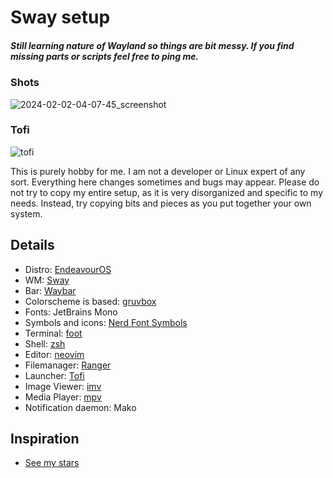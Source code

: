 # Sway setup
##### Still learning nature of Wayland so things are bit messy. If you find missing parts or scripts feel free to ping me.

### Shots
![2024-02-02-04-07-45_screenshot](https://github.com/bitterhalt/Sway-Dotfiles/assets/95308907/b7879065-ead9-4bec-b97e-db2b4a9a994d)


### Tofi
![tofi](https://github.com/bitterhalt/Sway-Dotfiles/assets/95308907/c55b18ba-eb6f-4e77-8d0c-0bb6a0605015)


This is purely hobby for me. I am not a developer or Linux expert of any sort. Everything here changes sometimes and bugs may appear.
Please do not try to copy my entire setup, as it is very disorganized and specific to my needs. Instead, try copying bits and pieces as you put together your own system.

## Details
- Distro: [EndeavourOS](https://endeavouros.com/)
 - WM: [Sway](https://github.com/swaywm/sway)
 - Bar: [Waybar](https://github.com/Alexays/Waybar)
- Colorscheme is based: [gruvbox](https://github.com/morhetz/gruvbox)
- Fonts: JetBrains Mono
- Symbols and icons: [Nerd Font Symbols](https://archlinux.org/packages/extra/any/ttf-nerd-fonts-symbols/)
- Terminal: [foot](https://codeberg.org/dnkl/foot)
 - Shell: [zsh](https://www.zsh.org/)
 - Editor: [neovim](https://neovim.io/)
 - Filemanager: [Ranger](https://github.com/ranger/ranger)
 - Launcher: [Tofi](https://github.com/philj56/tofi)
 - Image Viewer: [imv](https://sr.ht/~exec64/imv/)
- Media Player: [mpv](https://mpv.io/)
- Notification daemon: Mako

## Inspiration
- [See my stars](https://github.com/bitterhalt?tab=stars)

